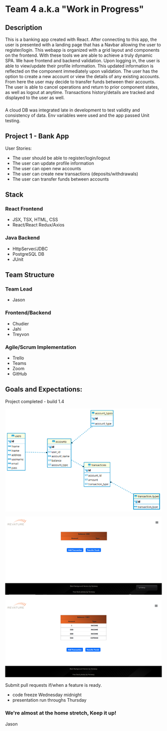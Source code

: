 # Team 4 a.k.a "Work in Progress"
## Description
This is a banking app created with React. After connecting to this app, the user is presented with a landing page that has a Navbar allowing the user to register/login. This webapp is organized with a grid layout and components on the frontend. With these tools we are able to achieve a truly dynamic SPA. We have frontend and backend validation. Upon logging in, the user is able to view/update their profile information. This updated information is reflected on the component immediately upon validation. The user has the option to create a new account or view the details of any existing accounts. From here the user may decide to transfer funds between their accounts. The user is able to cancel operations and return to prior component states, as well as logout at anytime. Transactions history/details are tracked and displayed to the user as well.

###
A cloud DB was integrated late in development to test validity and consistency of data. Env variables were used and the app passed Unit testing.

## Project 1 - Bank App
User Stories:
* The user should be able to register/login/logout
* The user can update profile information
* The user can open new accounts
* The user can create new transactions (deposits/withdrawals)
* The user can transfer funds between accounts

## Stack
### React Frontend
* JSX, TSX, HTML, CSS
* React/React Redux/Axios
### Java Backend
* HttpServer/JDBC
* PostgreSQL DB
* JUnit





## Team Structure
### Team Lead
* Jason
### Frontend/Backend
* Chudier
* Jahi
* Treyvon

### Agile/Scrum Implementation
* Trello
* Teams
* Zoom
* GitHub


## Goals and Expectations:
Project completed - build 1.4


![DB Schema v.2](https://github.com/230123-UTA-SH-Java-React-AWS/Team4Project1/blob/1afa35a0992c4334a837c03373cc11aed10059fd/DB/postgres%20-%20Team4Project1build1.1.png)

![Account](https://github.com/230123-UTA-SH-Java-React-AWS/Team4Project1/blob/1afa35a0992c4334a837c03373cc11aed10059fd/screenshots/accountb-Screenshot%202023-02-28%20171603.png)

![History](https://github.com/230123-UTA-SH-Java-React-AWS/Team4Project1/blob/1afa35a0992c4334a837c03373cc11aed10059fd/screenshots/history-Screenshot%202023-02-28%20172538.png)


Submit pull requests if/when a feature is ready.

* code freeze Wednesday midnight
* presentation run throughs Thursday


### We're almost at the home stretch, Keep it up!
Jason


